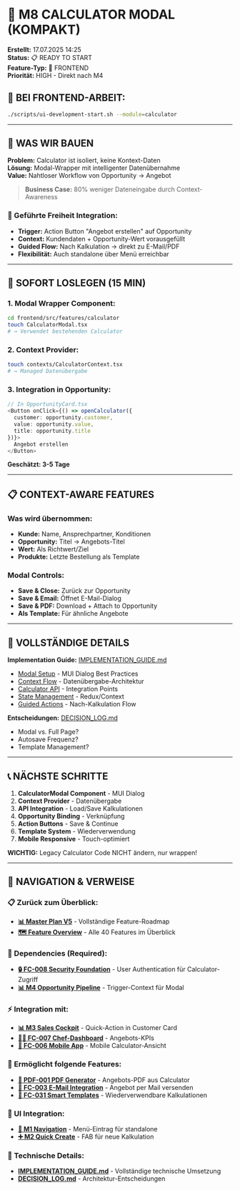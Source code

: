 # 🧮 M8 CALCULATOR MODAL (KOMPAKT)

**Erstellt:** 17.07.2025 14:25  
**Status:** 📋 READY TO START  
**Feature-Typ:** 🎨 FRONTEND  
**Priorität:** HIGH - Direkt nach M4  

## 🚨 BEI FRONTEND-ARBEIT:
```bash
./scripts/ui-development-start.sh --module=calculator
```

---

## 🧠 WAS WIR BAUEN

**Problem:** Calculator ist isoliert, keine Kontext-Daten  
**Lösung:** Modal-Wrapper mit intelligenter Datenübernahme  
**Value:** Nahtloser Workflow von Opportunity → Angebot  

> **Business Case:** 80% weniger Dateneingabe durch Context-Awareness

### 🎯 Geführte Freiheit Integration:
- **Trigger:** Action Button "Angebot erstellen" auf Opportunity
- **Context:** Kundendaten + Opportunity-Wert vorausgefüllt
- **Guided Flow:** Nach Kalkulation → direkt zu E-Mail/PDF
- **Flexibilität:** Auch standalone über Menü erreichbar

---

## 🚀 SOFORT LOSLEGEN (15 MIN)

### 1. **Modal Wrapper Component:**
```bash
cd frontend/src/features/calculator
touch CalculatorModal.tsx
# → Verwendet bestehenden Calculator
```

### 2. **Context Provider:**
```bash
touch contexts/CalculatorContext.tsx
# → Managed Datenübergabe
```

### 3. **Integration in Opportunity:**
```typescript
// In OpportunityCard.tsx
<Button onClick={() => openCalculator({
  customer: opportunity.customer,
  value: opportunity.value,
  title: opportunity.title
})}>
  Angebot erstellen
</Button>
```

**Geschätzt: 3-5 Tage**

---

## 📋 CONTEXT-AWARE FEATURES

### Was wird übernommen:
- **Kunde:** Name, Ansprechpartner, Konditionen
- **Opportunity:** Titel → Angebots-Titel
- **Wert:** Als Richtwert/Ziel
- **Produkte:** Letzte Bestellung als Template

### Modal Controls:
- **Save & Close:** Zurück zur Opportunity
- **Save & Email:** Öffnet E-Mail-Dialog
- **Save & PDF:** Download + Attach to Opportunity
- **Als Template:** Für ähnliche Angebote

---

## 🔗 VOLLSTÄNDIGE DETAILS

**Implementation Guide:** [IMPLEMENTATION_GUIDE.md](./IMPLEMENTATION_GUIDE.md)
- [Modal Setup](#modal-setup) - MUI Dialog Best Practices
- [Context Flow](#context-flow) - Datenübergabe-Architektur
- [Calculator API](#calculator-api) - Integration Points
- [State Management](#state-management) - Redux/Context
- [Guided Actions](#guided-actions) - Nach-Kalkulation Flow

**Entscheidungen:** [DECISION_LOG.md](./DECISION_LOG.md)
- Modal vs. Full Page?
- Autosave Frequenz?
- Template Management?

---

## 📞 NÄCHSTE SCHRITTE

1. **CalculatorModal Component** - MUI Dialog
2. **Context Provider** - Datenübergabe
3. **API Integration** - Load/Save Kalkulationen
4. **Opportunity Binding** - Verknüpfung
5. **Action Buttons** - Save & Continue
6. **Template System** - Wiederverwendung
7. **Mobile Responsive** - Touch-optimiert

**WICHTIG:** Legacy Calculator Code NICHT ändern, nur wrappen!

---

## 🧭 NAVIGATION & VERWEISE

### 📋 Zurück zum Überblick:
- **[📊 Master Plan V5](/docs/CRM_COMPLETE_MASTER_PLAN_V5.md)** - Vollständige Feature-Roadmap
- **[🗺️ Feature Overview](/docs/features/MASTER/FEATURE_OVERVIEW.md)** - Alle 40 Features im Überblick

### 🔗 Dependencies (Required):
- **[🔒 FC-008 Security Foundation](/docs/features/ACTIVE/01_security_foundation/FC-008_KOMPAKT.md)** - User Authentication für Calculator-Zugriff
- **[📊 M4 Opportunity Pipeline](/docs/features/ACTIVE/02_opportunity_pipeline/M4_KOMPAKT.md)** - Trigger-Context für Modal

### ⚡ Integration mit:
- **[📊 M3 Sales Cockpit](/docs/features/ACTIVE/05_ui_foundation/M3_SALES_COCKPIT_KOMPAKT.md)** - Quick-Action in Customer Card
- **[👨‍💼 FC-007 Chef-Dashboard](/docs/features/PLANNED/10_chef_dashboard/FC-007_KOMPAKT.md)** - Angebots-KPIs
- **[📱 FC-006 Mobile App](/docs/features/PLANNED/09_mobile_app/FC-006_KOMPAKT.md)** - Mobile Calculator-Ansicht

### 🚀 Ermöglicht folgende Features:
- **[📄 PDF-001 PDF Generator](/docs/features/ACTIVE/pdf-generator/)** - Angebots-PDF aus Calculator
- **[📧 FC-003 E-Mail Integration](/docs/features/PLANNED/06_email_integration/FC-003_KOMPAKT.md)** - Angebot per Mail versenden
- **[🎯 FC-031 Smart Templates](/docs/features/PLANNED/31_smart_templates/FC-031_KOMPAKT.md)** - Wiederverwendbare Kalkulationen

### 🎨 UI Integration:
- **[🧭 M1 Navigation](/docs/features/ACTIVE/05_ui_foundation/M1_NAVIGATION_KOMPAKT.md)** - Menü-Eintrag für standalone
- **[➕ M2 Quick Create](/docs/features/ACTIVE/05_ui_foundation/M2_QUICK_CREATE_KOMPAKT.md)** - FAB für neue Kalkulation

### 🔧 Technische Details:
- **[IMPLEMENTATION_GUIDE.md](./IMPLEMENTATION_GUIDE.md)** - Vollständige technische Umsetzung
- **[DECISION_LOG.md](./DECISION_LOG.md)** - Architektur-Entscheidungen